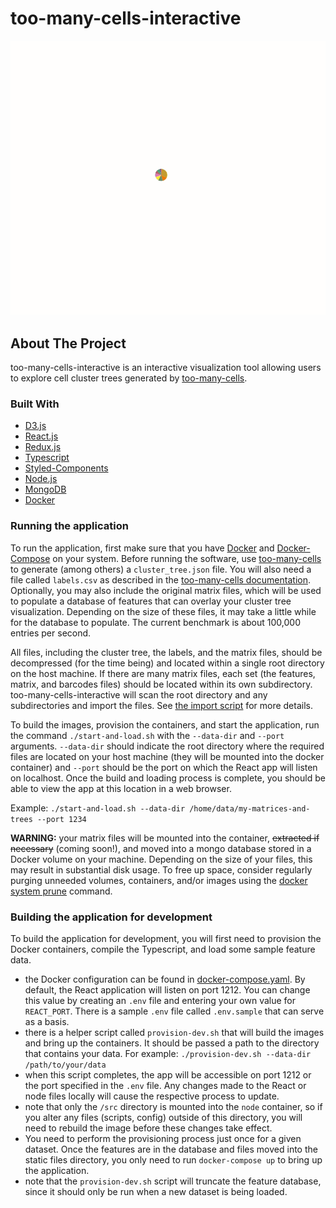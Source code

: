 # too-many-cells-interactive
![](screenshot.gif)

## About The Project

too-many-cells-interactive is an interactive visualization tool allowing users to explore cell cluster trees generated by [too-many-cells](https://github.com/GregorySchwartz/too-many-cells). 

### Built With

* [D3.js](https://d3js.org/)
* [React.js](https://reactjs.org/)
* [Redux.js](https://redux.js.org/)
* [Typescript](https://www.typescriptlang.org/)
* [Styled-Components](https://styled-components.com/)
* [Node.js](https://nodejs.org/en/)
* [MongoDB](https://mongodb.com/)
* [Docker](https://www.docker.com/)


### Running the application

To run the application, first make sure that you have [Docker](https://www.docker.com/) and [Docker-Compose](https://docs.docker.com/compose/install/) on your system. Before running the software, use [too-many-cells](https://github.com/GregorySchwartz/too-many-cells) to generate (among others) a `cluster_tree.json` file. You will also need a file called `labels.csv` as described in the [too-many-cells documentation](https://gregoryschwartz.github.io/too-many-cells/#:~:text=labels.csv). Optionally, you may also include the original matrix files, which will be used to populate a database of features that can overlay your cluster tree visualization. Depending on the size of these files, it may take a little while for the database to populate. The current benchmark is about 100,000 entries per second.

All files, including the cluster tree, the labels, and the matrix files, should be decompressed (for the time being) and located within a single root directory on the host machine. If there are many matrix files, each set (the features, matrix, and barcodes files) should be located within its own subdirectory. too-many-cells-interactive will scan the root directory and any subdirectories and import the files. See [the import script](./node/import-matrix.py) for more details.

To build the images, provision the containers, and start the application, run the command `./start-and-load.sh` with the `--data-dir` and `--port` arguments. `--data-dir` should indicate the root directory where the required files are located on your host machine (they will be mounted into the docker container) and `--port` should be the port on which the React app will listen on localhost. Once the build and loading process is complete, you should be able to view the app at this location in a web browser.

Example: `./start-and-load.sh --data-dir /home/data/my-matrices-and-trees --port 1234` 

**WARNING:** your matrix files will be mounted into the container, ~~extracted if necessary~~ (coming soon!), and moved into a mongo database stored in a Docker volume on your machine. Depending on the size of your files, this may result in substantial disk usage. To free up space, consider regularly purging unneeded volumes, containers, and/or images using the [docker system prune](https://docs.docker.com/engine/reference/commandline/system_prune/) command. 

### Building the application for development

To build the application for development, you will first need to provision the Docker containers, compile the Typescript, and load some sample feature data. 
  - the Docker configuration can be found in [docker-compose.yaml](./docker-compose.yaml). By default, the React application will listen on port 1212. You can change this value by creating an `.env` file and entering your own value for `REACT_PORT`. There is a sample `.env` file called `.env.sample` that can serve as a basis.
  - there is a helper script called `provision-dev.sh` that will build the images and bring up the containers. It should be passed a path to the directory that contains your data. For example: `./provision-dev.sh --data-dir /path/to/your/data`
  - when this script completes, the app will be accessible on port 1212 or the port specified in the `.env` file. Any changes made to the React or node files locally will cause the respective process to update.
  - note that only the `/src` directory is mounted into the `node` container, so if you alter any files (scripts, config) outside of this directory, you will need to rebuild the image before these changes take effect.
  - You need to perform the provisioning process just once for a given dataset. Once the features are in the database and files moved into the static files directory, you only need to run `docker-compose up` to bring up the application.
  - note that the `provision-dev.sh` script will truncate the feature database, since it should only be run when a new dataset is being loaded.
